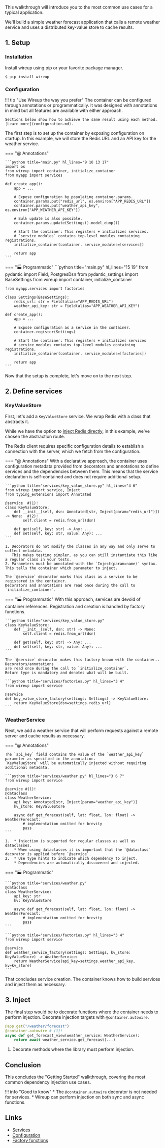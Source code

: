 This walkthrough will introduce you to the most common use cases for a typical application. 

We'll build a simple weather forecast application that calls a remote weather service 
and uses a distributed key-value store to cache results.


## 1. Setup

### Installation

Install wireup using pip or your favorite package manager.

```shell
$ pip install wireup
```

### Configuration

!!! tip "Use Wireup the way you prefer"
    The container can be configured through annotations or programmatically.
    It was designed with annotations in mind but all features are available with either approach.

    Sections below show how to achieve the same result using each method. [Learn more](configuration.md).

The first step is to set up the container by exposing configuration on startup.
In this example, we will store the Redis URL and an API key for the weather service.

=== "@ Annotations"

    ```python title="main.py" hl_lines="9 10 13 17"
    import os
    from wireup import container, initialize_container
    from myapp import services

    def create_app():
        app = ...
        
        # Expose configuration by populating container.params.
        container.params.put("redis_url", os.environ["APP_REDIS_URL"])
        container.params.put("weather_api_key", os.environ["APP_WEATHER_API_KEY"])

        # Bulk update is also possible.
        container.params.update(Settings().model_dump())
        
        # Start the container: This registers + initializes services.
        # `service_modules` contains top-level modules containing registrations.
        initialize_container(container, service_modules=[services])

        return app
    ```

=== "🏭 Programmatic"
    ```python title="main.py" hl_lines="15 19"
    from pydantic import Field, PostgresDsn
    from pydantic_settings import BaseSettings
    from wireup import container, initialize_container

    from myapp.services import factories
    
    class Settings(BaseSettings):
        redis_url: str = Field(alias="APP_REDIS_URL")  
        weather_api_key: str = Field(alias="APP_WEATHER_API_KEY")  

    def create_app():
        app = ...
        
        # Expose configuration as a service in the container.
        container.register(Settings)
        
        # Start the container: This registers + initializes services
        # service_modules contains top-level modules containing registrations.
        initialize_container(container, service_modules=[factories])

        return app
    ```

Now that the setup is complete, let's move on to the next step.

## 2. Define services
### KeyValueStore

First, let's add a `KeyValueStore` service. We wrap Redis with a class that abstracts it. 

While we have the option to [inject Redis directly](factory_functions.md#inject-a-third-party-class), 
in this example, we've chosen the abstraction route. 

The Redis client requires specific configuration details to establish a connection with the server,
which we fetch from the configuration.

=== "@ Annotations"
    With a declarative approach, the container uses configuration metadata 
    provided from decorators and annotations to define services and the dependencies between them. 
    This means that the service declaration is self-contained and does not require additional setup.

    ```python title="services/key_value_store.py" hl_lines="4 6"
    from wireup import service, Inject
    from typing_extensions import Annotated

    @service  #(1)!
    class KeyValueStore:
        def __init__(self, dsn: Annotated[str, Inject(param="redis_url")]) -> None:  #(2)!
            self.client = redis.from_url(dsn)

        def get(self, key: str) -> Any: ...
        def set(self, key: str, value: Any): ...
    ```

    1. Decorators do not modify the classes in any way and only serve to collect metadata. 
       This makes testing simpler, as you can still instantiate this like a regular class in your tests.
    2. Parameters must be annotated with the `Inject(param=name)` syntax. This tells the container which parameter to inject.
    
    The `@service` decorator marks this class as a service to be registered in the container.
    Decorators and annotations are read once during the call to `initialize_container`.

=== "🏭 Programmatic"
    With this approach, services are devoid of container references. 
    Registration and creation is handled by factory functions.

    ```python title="services/key_value_store.py"
    class KeyValueStore:
        def __init__(self, dsn: str) -> None:
            self.client = redis.from_url(dsn)

        def get(self, key: str) -> Any: ...
        def set(self, key: str, value: Any): ...
    ```

    The `@service` decorator makes this factory known with the container.. Decorators/annotations
    are read once during the call to `initialize_container`. 
    Return type is mandatory and denotes what will be built.

    ```python title="services/factories.py" hl_lines="3 4"
    from wireup import service

    @service
    def key_value_store_factory(settings: Settings) -> KeyValueStore:
        return KeyValueStore(dsn=settings.redis_url)
    ```

### WeatherService

Next, we add a weather service that will perform requests against a remote server and cache results as necessary.

=== "@ Annotations"

    The `api_key` field contains the value of the `weather_api_key` parameter as specified in the annotation. 
    `KeyValueStore` will be automatically injected without requiring additional metadata.

    ```python title="services/weather.py" hl_lines="3 6 7"
    from wireup import service

    @service #(1)!
    @dataclass
    class WeatherService:
        api_key: Annotated[str, Inject(param="weather_api_key")]
        kv_store: KeyValueStore

        async def get_forecast(self, lat: float, lon: float) -> WeatherForecast:
            # implementation omitted for brevity
            pass
    ```

    1.  * Injection is supported for regular classes as well as dataclasses.
        * When using dataclasses it is important that the `@dataclass` decorator is applied before `@service`.
    2.  * Use type hints to indicate which dependency to inject.
        * Dependencies are automatically discovered and injected.

=== "🏭 Programmatic"

    ```python title="services/weather.py"
    @dataclass 
    class WeatherService:
        api_key: str
        kv: KeyValueStore

        async def get_forecast(self, lat: float, lon: float) -> WeatherForecast:
            # implementation omitted for brevity
            pass
    ```

    ```python title="services/factories.py" hl_lines="3 4"
    from wireup import service

    @service
    def weather_service_factory(settings: Settings, kv_store: KeyValueStore) -> WeatherService:
        return WeatherService(api_key=settings.weather_api_key, kv=kv_store)
    ```

That concludes service creation. The container knows how to build services and inject them as necessary.

## 3. Inject

The final step would be to decorate functions where the container needs to perform injection.
Decorate injection targets with `@container.autowire`.


```python title="views/posts.py" hl_lines="2"
@app.get("/weather/forecast")
@container.autowire # (1)!
async def get_forecast_view(weather_service: WeatherService):
    return await weather_service.get_forecast(...)
```

1. Decorate methods where the library must perform injection.

## Conclusion

This concludes the "Getting Started" walkthrough, covering the most common dependency injection use cases.

!!! info "Good to know"
    * The `@container.autowire` decorator is not needed for services.
    * Wireup can perform injection on both sync and async functions.

## Links

* [Services](services.md)
* [Configuration](configuration.md)
* [Factory functions](factory_functions.md)
